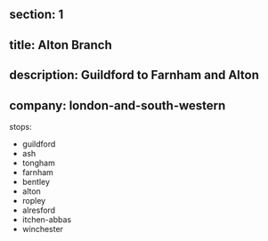 ﻿section: 1
----
title: Alton Branch
----
description: Guildford to Farnham and Alton
----
company: london-and-south-western
----
stops:
- guildford
- ash
- tongham
- farnham
- bentley
- alton
- ropley
- alresford
- itchen-abbas
- winchester
